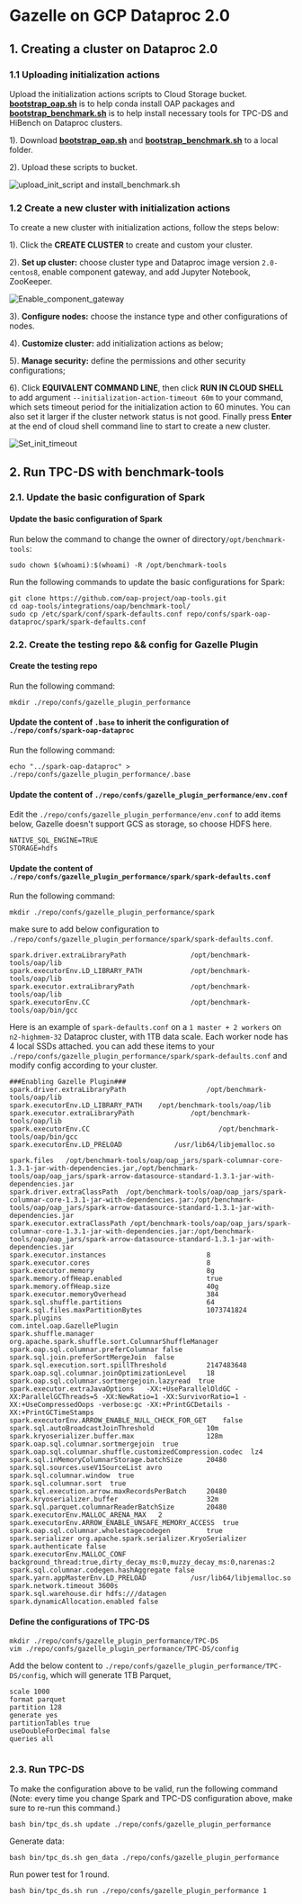 # Gazelle on GCP Dataproc 2.0

## 1. Creating a cluster on Dataproc 2.0

### 1.1 Uploading initialization actions

Upload the initialization actions scripts to Cloud Storage bucket.
**[bootstrap_oap.sh](../bootstrap_oap.sh)** is to help conda install OAP packages and
**[bootstrap_benchmark.sh](./bootstrap_benchmark.sh)** is to help install necessary tools for TPC-DS and HiBench on Dataproc clusters.

1). Download **[bootstrap_oap.sh](https://raw.githubusercontent.com/oap-project/oap-tools/master/integrations/oap/dataproc/bootstrap_oap.sh)** and **[bootstrap_benchmark.sh](https://raw.githubusercontent.com/oap-project/oap-tools/master/integrations/oap/dataproc/benchmark/bootstrap_benchmark.sh)** to a local folder.

2). Upload these scripts to bucket.

![upload_init_script and install_benchmark.sh](../imgs/upload_scripts_to_bucket.png)


### 1.2 Create a new cluster with initialization actions

To create a new cluster with initialization actions, follow the steps below:

1). Click the  **CREATE CLUSTER** to create and custom your cluster.

2). **Set up cluster:** choose cluster type and Dataproc image version `2.0-centos8`, enable component gateway, and add Jupyter Notebook, ZooKeeper.

![Enable_component_gateway](../imgs/component_gateway.png)

3). **Configure nodes:** choose the instance type and other configurations of nodes.

4). **Customize cluster:** add initialization actions as below;

5). **Manage security:** define the permissions and other security configurations;

6). Click **EQUIVALENT COMMAND LINE**, then click **RUN IN CLOUD SHELL** to add argument ` --initialization-action-timeout 60m ` to your command,
which sets timeout period for the initialization action to 60 minutes. You can also set it larger if the cluster network status is not good.
Finally press **Enter** at the end of cloud shell command line to start to create a new cluster.

![Set_init_timeout](../imgs/set_init_timeout.png)

## 2. Run TPC-DS with benchmark-tools

### 2.1. Update the basic configuration of Spark

#### Update the basic configuration of Spark

Run below the command to change the owner of directory`/opt/benchmark-tools`:

```
sudo chown $(whoami):$(whoami) -R /opt/benchmark-tools
```

Run the following commands to update the basic configurations for Spark:

```
git clone https://github.com/oap-project/oap-tools.git
cd oap-tools/integrations/oap/benchmark-tool/
sudo cp /etc/spark/conf/spark-defaults.conf repo/confs/spark-oap-dataproc/spark/spark-defaults.conf
```

### 2.2. Create the testing repo && config for Gazelle Plugin

#### Create the testing repo

Run the following command:

```
mkdir ./repo/confs/gazelle_plugin_performance
```
#### Update the content of `.base` to inherit the configuration of `./repo/confs/spark-oap-dataproc`

Run the following command:
```
echo "../spark-oap-dataproc" > ./repo/confs/gazelle_plugin_performance/.base
```
#### Update the content of `./repo/confs/gazelle_plugin_performance/env.conf`

Edit the `./repo/confs/gazelle_plugin_performance/env.conf` to add items below, Gazelle doesn't support GCS as storage, so choose HDFS here.

```
NATIVE_SQL_ENGINE=TRUE
STORAGE=hdfs
```
#### Update the content of `./repo/confs/gazelle_plugin_performance/spark/spark-defaults.conf`

Run the following command:

```
mkdir ./repo/confs/gazelle_plugin_performance/spark
```
make sure to add below configuration to `./repo/confs/gazelle_plugin_performance/spark/spark-defaults.conf`.

```
spark.driver.extraLibraryPath                /opt/benchmark-tools/oap/lib
spark.executorEnv.LD_LIBRARY_PATH            /opt/benchmark-tools/oap/lib
spark.executor.extraLibraryPath              /opt/benchmark-tools/oap/lib
spark.executorEnv.CC                         /opt/benchmark-tools/oap/bin/gcc
```

Here is an example of `spark-defaults.conf` on a `1 master + 2 workers` on `n2-highmem-32` Dataproc cluster, with 1TB
data scale. Each worker node has 4 local SSDs attached.
you can add these items to your `./repo/confs/gazelle_plugin_performance/spark/spark-defaults.conf` and modify config according to your cluster.

```
###Enabling Gazelle Plugin###
spark.driver.extraLibraryPath                    /opt/benchmark-tools/oap/lib
spark.executorEnv.LD_LIBRARY_PATH    /opt/benchmark-tools/oap/lib
spark.executor.extraLibraryPath              /opt/benchmark-tools/oap/lib
spark.executorEnv.CC                                /opt/benchmark-tools/oap/bin/gcc                             
spark.executorEnv.LD_PRELOAD             /usr/lib64/libjemalloc.so

spark.files   /opt/benchmark-tools/oap/oap_jars/spark-columnar-core-1.3.1-jar-with-dependencies.jar,/opt/benchmark-tools/oap/oap_jars/spark-arrow-datasource-standard-1.3.1-jar-with-dependencies.jar
spark.driver.extraClassPath  /opt/benchmark-tools/oap/oap_jars/spark-columnar-core-1.3.1-jar-with-dependencies.jar:/opt/benchmark-tools/oap/oap_jars/spark-arrow-datasource-standard-1.3.1-jar-with-dependencies.jar
spark.executor.extraClassPath /opt/benchmark-tools/oap/oap_jars/spark-columnar-core-1.3.1-jar-with-dependencies.jar:/opt/benchmark-tools/oap/oap_jars/spark-arrow-datasource-standard-1.3.1-jar-with-dependencies.jar
spark.executor.instances                         8
spark.executor.cores                             8       
spark.executor.memory                            8g
spark.memory.offHeap.enabled                     true
spark.memory.offHeap.size                        40g
spark.executor.memoryOverhead                    384
spark.sql.shuffle.partitions                     64
spark.sql.files.maxPartitionBytes                1073741824
spark.plugins                                    com.intel.oap.GazellePlugin
spark.shuffle.manager     org.apache.spark.shuffle.sort.ColumnarShuffleManager
spark.oap.sql.columnar.preferColumnar false
spark.sql.join.preferSortMergeJoin  false
spark.sql.execution.sort.spillThreshold          2147483648
spark.oap.sql.columnar.joinOptimizationLevel     18
spark.oap.sql.columnar.sortmergejoin.lazyread  true
spark.executor.extraJavaOptions   -XX:+UseParallelOldGC -XX:ParallelGCThreads=5 -XX:NewRatio=1 -XX:SurvivorRatio=1 -XX:+UseCompressedOops -verbose:gc -XX:+PrintGCDetails -XX:+PrintGCTimeStamps
spark.executorEnv.ARROW_ENABLE_NULL_CHECK_FOR_GET    false
spark.sql.autoBroadcastJoinThreshold             10m
spark.kryoserializer.buffer.max                  128m
spark.oap.sql.columnar.sortmergejoin  true
spark.oap.sql.columnar.shuffle.customizedCompression.codec  lz4
spark.sql.inMemoryColumnarStorage.batchSize      20480
spark.sql.sources.useV1SourceList avro
spark.sql.columnar.window  true
spark.sql.columnar.sort  true
spark.sql.execution.arrow.maxRecordsPerBatch     20480
spark.kryoserializer.buffer                      32m
spark.sql.parquet.columnarReaderBatchSize        20480
spark.executorEnv.MALLOC_ARENA_MAX   2
spark.executorEnv.ARROW_ENABLE_UNSAFE_MEMORY_ACCESS  true
spark.oap.sql.columnar.wholestagecodegen         true
spark.serializer org.apache.spark.serializer.KryoSerializer
spark.authenticate false
spark.executorEnv.MALLOC_CONF                    background_thread:true,dirty_decay_ms:0,muzzy_decay_ms:0,narenas:2
spark.sql.columnar.codegen.hashAggregate false
spark.yarn.appMasterEnv.LD_PRELOAD           /usr/lib64/libjemalloc.so
spark.network.timeout 3600s
spark.sql.warehouse.dir hdfs:///datagen
spark.dynamicAllocation.enabled false

```
#### Define the configurations of TPC-DS

```
mkdir ./repo/confs/gazelle_plugin_performance/TPC-DS
vim ./repo/confs/gazelle_plugin_performance/TPC-DS/config
```
Add the below content to `./repo/confs/gazelle_plugin_performance/TPC-DS/config`, which will generate 1TB Parquet,

```
scale 1000
format parquet
partition 128
generate yes
partitionTables true
useDoubleForDecimal false
queries all
              
```

### 2.3. Run TPC-DS

To make the configuration above to be valid, run the following command (Note: every time you change Spark and TPC-DS configuration above, make sure to re-run this command.)
```
bash bin/tpc_ds.sh update ./repo/confs/gazelle_plugin_performance   
```

Generate data:
```
bash bin/tpc_ds.sh gen_data ./repo/confs/gazelle_plugin_performance
```

Run power test for 1 round.
```
bash bin/tpc_ds.sh run ./repo/confs/gazelle_plugin_performance 1
```
